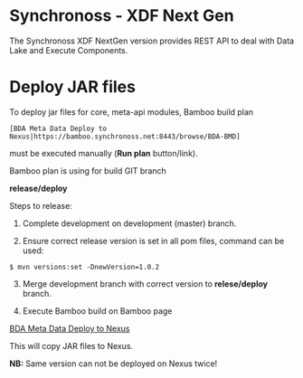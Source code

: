 # Synchronoss - XDF Next Gen 

The Synchronoss XDF NextGen version provides REST API to deal with Data Lake and Execute Components.

Deploy JAR files
===

To deploy jar files for core, meta-api modules,
Bamboo build plan

    [BDA Meta Data Deploy to Nexus|https://bamboo.synchronoss.net:8443/browse/BDA-BMD]

must be executed manually (**Run plan** button/link).

Bamboo plan is using for build GIT branch

**release/deploy**

Steps to release:

1. Complete development on development (master) branch.

2. Ensure correct release version is set in all pom files, command can be used:

`
$ mvn versions:set -DnewVersion=1.0.2
`

3. Merge development branch with correct version to **relese/deploy** branch.

4. Execute Bamboo build on Bamboo page

[BDA Meta Data Deploy to Nexus](https://bamboo.synchronoss.net:8443/browse/BDA-BMD)

This will copy JAR files to Nexus.


**NB:** Same version can not be deployed on Nexus twice!
